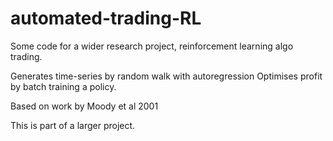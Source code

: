 # automated-trading-RL
Some code for a wider research project, reinforcement learning algo trading.

Generates time-series by random walk with autoregression
Optimises profit by batch training a policy.

Based on work by Moody et al 2001

This is part of a larger project.
